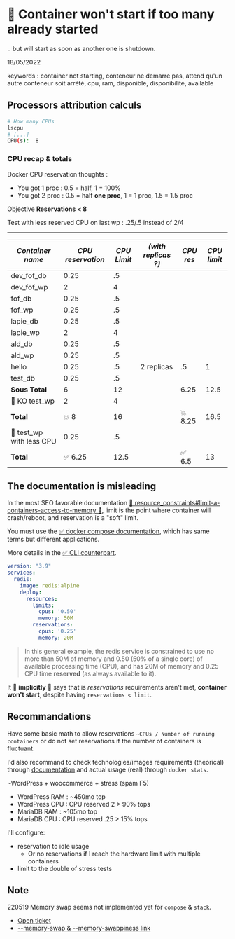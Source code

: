 # 🐛 Container won't start if too many already started

.. but will start as soon as another one is shutdown.

18/05/2022

keywords : container not starting, conteneur ne demarre pas, attend qu'un autre conteneur soit arrété, cpu, ram, disponible, disponibilité, available

## Processors attribution calculs

```bash
# How many CPUs
lscpu
# [...]
CPU(s):  8
```

### CPU recap & totals

Docker CPU reservation thoughts :

- You got 1 proc : 0.5 = half, 1 = 100%
- You got 2 proc : 0.5 = half **one proc**, 1 = 1 proc, 1.5 = 1.5 proc

Objective **Reservations < 8**

Test with less reserved CPU on last wp : .25/.5 instead of 2/4

---

| *Container name* | *CPU reservation* | *CPU Limit* | *(with replicas ?)* | *CPU res* | *CPU limit* |
|---|---|---|---|---|---|
| dev_fof_db | 0.25 | .5 |   |   |   |
| dev_fof_wp | 2 | 4 |   |   |   |
| fof_db | 0.25 | .5 |   |   |   |
| fof_wp | 0.25 | .5 |   |   |   |
| lapie_db | 0.25 | .5 |   |   |   |
| lapie_wp | 2 | 4 |  |   |   |
| ald_db | 0.25 | .5 |   |   |   |
| ald_wp | 0.25 | .5 |   |   |   |
| hello | 0.25 | .5 | 2 replicas | .5 | 1 |
| test_db | 0.25 | .5 |   |   |   |
| **Sous Total** | 6 | 12 |   | 6.25 | 12.5 |
| 💩 KO test_wp | 2 | 4 |   |   |   |
| **Total** | 💥 8 | 16 |   | 💥 8.25 | 16.5 |
| 🧠 test_wp with less CPU | 0.25 | .5 |   |   |   |
| **Total** | ✅ 6.25 | 12.5 |   | ✅ 6.5 | 13 |

## The documentation is misleading

In the most SEO favorable documentation [💩 resource_constraints#limit-a-containers-access-to-memory 💩](https://docs.docker.com/config/containers/resource_constraints/#limit-a-containers-access-to-memory), limit is the point where container will crash/reboot, and reservation is a "soft" limit.

You must use the [✅ docker compose documentation](https://docs.docker.com/compose/compose-file/compose-file-v3/#resources), which has same terms but different applications.

More details in the [✅ CLI counterpart](https://docs.docker.com/engine/reference/commandline/service_create/#specify-memory-requirements-and-constraints-for-a-service---reserve-memory-and---limit-memory).

```yaml
version: "3.9"
services:
  redis:
    image: redis:alpine
    deploy:
      resources:
        limits:
          cpus: '0.50'
          memory: 50M
        reservations:
          cpus: '0.25'
          memory: 20M
```

> In this general example, the redis service is constrained to use no more than 50M of memory and 0.50 (50% of a single core) of available processing time (CPU), and has 20M of memory and 0.25 CPU time **reserved** (as always available to it).

It 💩 **implicitly** 💩 says that is *reservations* requirements aren't met, **container won't start**, despite having `reservations < limit`.

## Recommandations

Have some basic math to allow reservations `~CPUs / Number of running containers` or do not set reservations if the number of containers is fluctuant.

I'd also recommand to check technologies/images requirements (theorical) through [documentation](https://wordpress.org/about/requirements/) and actual usage (real) through `docker stats`.

~WordPress + woocommerce + stress (spam F5)

- WordPress RAM : ~450mo top
- WordPress CPU : CPU reserved 2 > 90% tops
- MariaDB RAM : ~105mo top
- MariaDB CPU : CPU reserved .25 > 15% tops

I'll configure:

- reservation to idle usage
  - Or no reservations if I reach the hardware limit with multiple containers
- limit to the double of stress tests

## Note

220519 Memory swap seems not implemented yet for `compose` & `stack`.

- [Open ticket](https://github.com/moby/moby/issues/25303)
- [--memory-swap & --memory-swappiness link](https://github.com/moby/moby/issues/34654)
